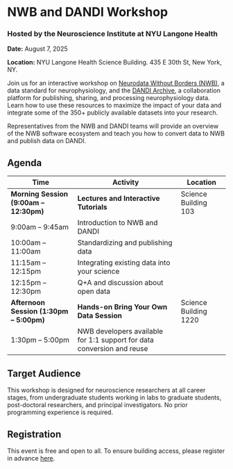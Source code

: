 <!-- <img alt="banner" src="images/nwb_dandi_bcm_2024_banner.png"> -->

# NWB and DANDI Workshop

### Hosted by the Neuroscience Institute at NYU Langone Health

**Date:** August 7, 2025

**Location:** NYU Langone Health Science Building. 435 E 30th St, New York, NY.

Join us for an interactive workshop on [Neurodata Without Borders (NWB)](https://nwb.org), a data standard for neurophysiology, and the [DANDI Archive](https://dandiarchive.org), a collaboration platform for publishing, sharing, and processing neurophysiology data. Learn how to use these resources to maximize the impact of your data and integrate some of the 350+ publicly available datasets into your research. 

Representatives from the NWB and DANDI teams will provide an overview of the NWB software ecosystem and teach you how to convert data to NWB and publish data on DANDI.

## Agenda

| Time | Activity | Location |
|------|----------|----------|
| **Morning Session (9:00am – 12:30pm)** | **Lectures and Interactive Tutorials** | Science Building 103 |
| 9:00am – 9:45am | Introduction to NWB and DANDI | |
| 10:00am – 11:00am | Standardizing and publishing data | |
| 11:15am – 12:15pm | Integrating existing data into your science | |
| 12:15pm – 12:30pm | Q+A and discussion about open data | |
| **Afternoon Session (1:30pm – 5:00pm)** | **Hands-on Bring Your Own Data Session** | Science Building 1220 |
| 1:30pm – 5:00pm | NWB developers available for 1:1 support for data conversion and reuse | |

## Target Audience
This workshop is designed for neuroscience researchers at all career stages, from undergraduate students working in labs to graduate students, post-doctoral researchers, and principal investigators. No prior programming experience is required.

## Registration

This event is free and open to all. To ensure building access, please register in advance [here](https://forms.gle/YpgasNndE9kXYBKG7).
